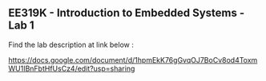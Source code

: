 ## EE319K - Introduction to Embedded Systems - Lab 1

Find the lab description at link below :

https://docs.google.com/document/d/1hpmEkK76gGvqOJ7BoCv8od4ToxmWU1IBnFbtHfUsCz4/edit?usp=sharing

